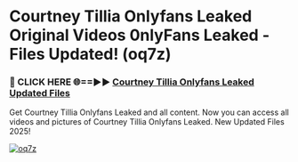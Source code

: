 # Courtney Tillia Onlyfans Leaked Original Videos 0nlyFans Leaked - Files Updated! (oq7z)

<h3>🔴 CLICK HERE 🌐==►► <a href="https://tinyurl.com/4seja8ks" rel="nofollow">Courtney Tillia Onlyfans Leaked Updated Files</a></h3>

Get Courtney Tillia Onlyfans Leaked and all content. Now you can access all videos and pictures of Courtney Tillia Onlyfans Leaked. New Updated Files 2025!

[![oq7z](https://i.imgur.com/EWjZXRe.gif)](https://tinyurl.com/4seja8ks)
